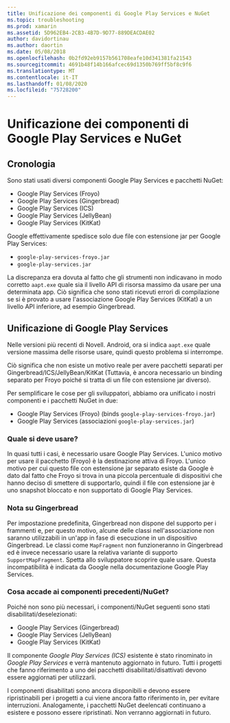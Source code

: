 ```yaml
---
title: Unificazione dei componenti di Google Play Services e NuGet
ms.topic: troubleshooting
ms.prod: xamarin
ms.assetid: 5D962EB4-2CB3-4B7D-9D77-889DEACDAE02
author: davidortinau
ms.author: daortin
ms.date: 05/08/2018
ms.openlocfilehash: 0b2fd92eb9157b561708eafe10d341381fa21543
ms.sourcegitcommit: 4691b48f14b166afcec69d1350b769ff5bf8c9f6
ms.translationtype: MT
ms.contentlocale: it-IT
ms.lasthandoff: 01/08/2020
ms.locfileid: "75728200"
---
```

# <a name="unifying-google-play-services-components-and-nuget"></a>Unificazione dei componenti di Google Play Services e NuGet

## <a name="history"></a>Cronologia

Sono stati usati diversi componenti Google Play Services e pacchetti NuGet:

- Google Play Services (Froyo)
- Google Play Services (Gingerbread)
- Google Play Services (ICS)
- Google Play Services (JellyBean)
- Google Play Services (KitKat)

Google effettivamente spedisce solo due file con estensione jar per Google Play Services:

- `google-play-services-froyo.jar`
- `google-play-services.jar`

La discrepanza era dovuta al fatto che gli strumenti non indicavano in modo corretto `aapt.exe` quale sia il livello API di risorsa massimo da usare per una determinata app. Ciò significa che sono stati ricevuti errori di compilazione se si è provato a usare l'associazione Google Play Services (KitKat) a un livello API inferiore, ad esempio Gingerbread.

## <a name="unifying-google-play-services"></a>Unificazione di Google Play Services

Nelle versioni più recenti di Novell. Android, ora si indica `aapt.exe` quale versione massima delle risorse usare, quindi questo problema si interrompe.

Ciò significa che non esiste un motivo reale per avere pacchetti separati per Gingerbread/ICS/JellyBean/KitKat (Tuttavia, è ancora necessario un binding separato per Froyo poiché si tratta di un file con estensione jar diverso).

Per semplificare le cose per gli sviluppatori, abbiamo ora unificato i nostri componenti e i pacchetti NuGet in due:

- Google Play Services (Froyo) (binds `google-play-services-froyo.jar`)
- Google Play Services (associazioni `google-play-services.jar`)

### <a name="which-one-should-be-used"></a>Quale si deve usare?

In quasi tutti i casi, è necessario usare Google Play Services. L'unico motivo per usare il pacchetto (Froyo) è la destinazione attiva di Froyo. L'unico motivo per cui questo file con estensione jar separato esiste da Google è dato dal fatto che Froyo si trova in una piccola percentuale di dispositivi che hanno deciso di smettere di supportarlo, quindi il file con estensione jar è uno snapshot bloccato e non supportato di Google Play Services.

### <a name="note-about-gingerbread"></a>Nota su Gingerbread

Per impostazione predefinita, Gingerbread non dispone del supporto per i frammenti e, per questo motivo, alcune delle classi nell'associazione non saranno utilizzabili in un'app in fase di esecuzione in un dispositivo Gingerbread. Le classi come `MapFragment` non funzioneranno in Gingerbread ed è invece necessario usare la relativa variante di supporto `SupportMapFragment`. Spetta allo sviluppatore scoprire quale usare. Questa incompatibilità è indicata da Google nella documentazione Google Play Services.

### <a name="what-happens-to-the-old-componentsnugets"></a>Cosa accade ai componenti precedenti/NuGet?

Poiché non sono più necessari, i componenti/NuGet seguenti sono stati disabilitati/deselezionati:

- Google Play Services (Gingerbread)
- Google Play Services (JellyBean)
- Google Play Services (KitKat)

Il componente _Google Play Services (ICS)_ esistente è stato rinominato in _Google Play Services_ e verrà mantenuto aggiornato in futuro. Tutti i progetti che fanno riferimento a uno dei pacchetti disabilitati/disattivati devono essere aggiornati per utilizzarli.

I componenti disabilitati sono ancora disponibili e devono essere ripristinabili per i progetti a cui viene ancora fatto riferimento in, per evitare interruzioni. Analogamente, i pacchetti NuGet deelencati continuano a esistere e possono essere ripristinati. Non verranno aggiornati in futuro.

